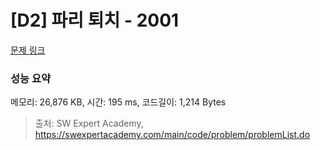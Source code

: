 # [D2] 파리 퇴치 - 2001 

[문제 링크](https://swexpertacademy.com/main/code/problem/problemDetail.do?contestProbId=AV5PzOCKAigDFAUq) 

### 성능 요약

메모리: 26,876 KB, 시간: 195 ms, 코드길이: 1,214 Bytes



> 출처: SW Expert Academy, https://swexpertacademy.com/main/code/problem/problemList.do
